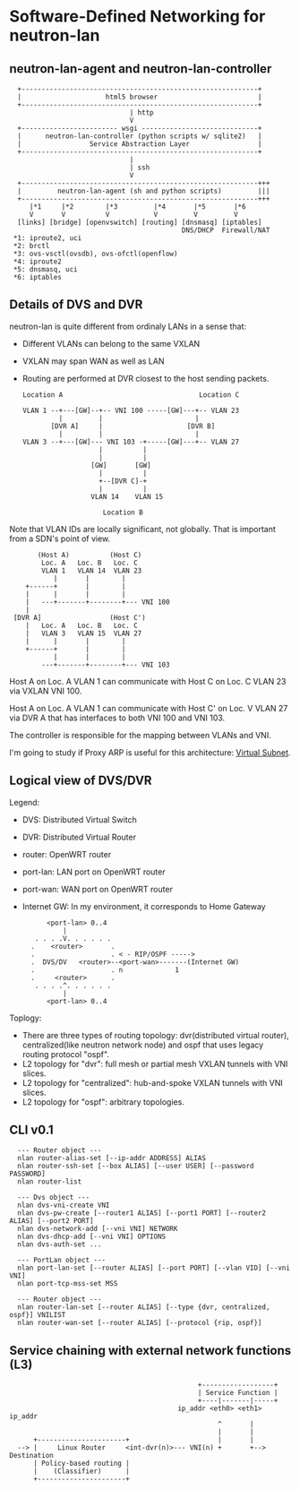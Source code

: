 Software-Defined Networking for neutron-lan
===========================================

neutron-lan-agent and neutron-lan-controller
--------------------------------------------

      +-----------------------------------------------------------+
      |                     html5 browser                         |
      +-----------------------------------------------------------+
                                  | http
                                  V
      +------------------------ wsgi -----------------------------+
      |      neutron-lan-controller (python scripts w/ sqlite2)   |
      |                 Service Abstraction Layer                 |
      +-----------------------------------------------------------+
                                  |
                                  | ssh
                                  V
      +-----------------------------------------------------------+++
      |         neutron-lan-agent (sh and python scripts)         |||
      +-----------------------------------------------------------+++
         |*1     |*2        |*3         |*4       |*5       |*6
         V       V          V           V         V         V
      [links] [bridge] [openvswitch] [routing] [dnsmasq] [iptables]
                                               DNS/DHCP  Firewall/NAT
     *1: iproute2, uci
     *2: brctl
     *3: ovs-vsctl(ovsdb), ovs-ofctl(openflow)
     *4: iproute2
     *5: dnsmasq, uci
     *6: iptables


Details of DVS and DVR
----------------------

neutron-lan is quite different from ordinaly LANs in a sense that:
- Different VLANs can belong to the same VXLAN
- VXLAN may span WAN as well as LAN
- Routing are performed at DVR closest to the host sending packets.


       
      Location A                                  Location C
                   
      VLAN 1 --+---[GW]--+-- VNI 100 -----[GW]---+-- VLAN 23
               |         |                       | 
             [DVR A]     |                     [DVR B]
               |         |                       |
      VLAN 3 --+---[GW]--- VNI 103 -+-----[GW]---+-- VLAN 27 
                         |          |
                         |          |
                       [GW]       [GW]
                         |          |
                         +--[DVR C]-+ 
                         |          |
                       VLAN 14    VLAN 15
              
                          Location B
                           
Note that VLAN IDs are locally significant, not globally. That is important
from a SDN's point of view.

     
           (Host A)          (Host C)
            Loc. A   Loc. B   Loc. C
            VLAN 1   VLAN 14  VLAN 23
               |       |        |
        +------+       |        |
        |      |       |        |
        |   ---+-------+--------+--- VNI 100
        | 
     [DVR A]                 (Host C')
        |   Loc. A   Loc. B   Loc. C
        |   VLAN 3   VLAN 15  VLAN 27    
        |      |       |        |
        +------+       |        |
               |       |        |
            ---+-------+--------+--- VNI 103
 
Host A on Loc. A VLAN 1 can communicate with Host C on Loc. C VLAN 23
via VXLAN VNI 100.
 
Host A on Loc. A VLAN 1 can communicate with Host C' on Loc. V VLAN 27
via DVR A that has interfaces to both VNI 100 and VNI 103.
 
The controller is responsible for the mapping between VLANs and VNI.

I'm going to study if Proxy ARP is useful for this architecture:
[Virtual Subnet](http://tools.ietf.org/html/draft-xu-l3vpn-virtual-subnet-03).


Logical view of DVS/DVR
-----------------------
Legend:
* DVS: Distributed Virtual Switch
* DVR: Distributed Virtual Router
* router: OpenWRT router
* port-lan: LAN port on OpenWRT router
* port-wan: WAN port on OpenWRT router
* Internet GW: In my environment, it corresponds to Home Gateway


            <port-lan> 0..4
                |
         . . . .V. . . . . .
        .    <router>       .
        .                   . < - RIP/OSPF ----->
        .  DVS/DV   <router>--<port-wan>-------(Internet GW)
        .                   . n             1
        .     <router>      .  
         . . . .^. . . . . .
                |
            <port-lan> 0..4


Toplogy:
* There are three types of routing topology: dvr(distributed virtual router), centralized(like neutron network node) and ospf that uses legacy routing protocol "ospf".
* L2 topology for "dvr": full mesh or partial mesh VXLAN tunnels with VNI slices.
* L2 topology for "centralized": hub-and-spoke VXLAN tunnels with VNI slices.
* L2 topology for "ospf": arbitrary topologies.


CLI v0.1
--------

      --- Router object ---
      nlan router-alias-set [--ip-addr ADDRESS] ALIAS
      nlan router-ssh-set [--box ALIAS] [--user USER] [--password PASSWORD]
      nlan router-list

      --- Dvs object ---
      nlan dvs-vni-create VNI
      nlan dvs-pw-create [--router1 ALIAS] [--port1 PORT] [--router2 ALIAS] [--port2 PORT] 
      nlan dvs-network-add [--vni VNI] NETWORK
      nlan dvs-dhcp-add [--vni VNI] OPTIONS
      nlan dvs-auth-set ...

      --- PortLan object ---
      nlan port-lan-set [--router ALIAS] [--port PORT] [--vlan VID] [--vni VNI]
      nlan port-tcp-mss-set MSS

      --- Router object ---
      nlan router-lan-set [--router ALIAS] [--type {dvr, centralized, ospf}] VNILIST 
      nlan router-wan-set [--router ALIAS] [--protocol {rip, ospf}]


Service chaining with external network functions (L3)
-----------------------------------------------------
      
                                                   +------------------+
                                                   | Service Function |
                                                   +----|-------|-----+ 
                                              ip_addr <eth0> <eth1> ip_addr
                                                        ^       |
                                                        |       |
          +----------------------+                      |       |
      --> |     Linux Router     <int-dvr(n)>--- VNI(n) +       +--> Destination 
          | Policy-based routing |
          |    (Classifier)      |
          +----------------------+

